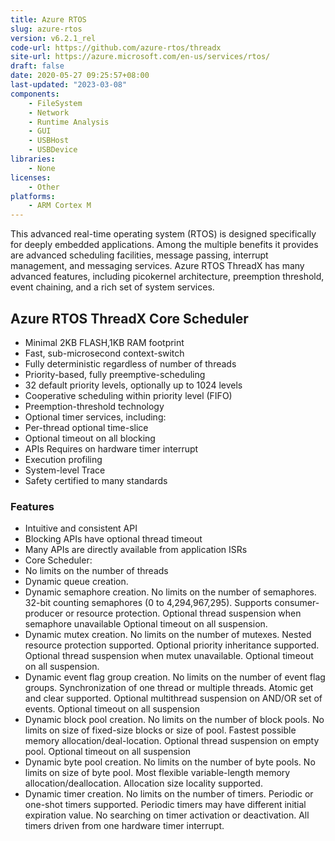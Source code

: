 ```yaml
---
title: Azure RTOS
slug: azure-rtos
version: v6.2.1_rel
code-url: https://github.com/azure-rtos/threadx
site-url: https://azure.microsoft.com/en-us/services/rtos/
draft: false
date: 2020-05-27 09:25:57+08:00
last-updated: "2023-03-08"
components:
    - FileSystem
    - Network
    - Runtime Analysis
    - GUI
    - USBHost
    - USBDevice
libraries:
    - None
licenses:
    - Other
platforms:
    - ARM Cortex M
---
```








This advanced real-time operating system (RTOS) is designed specifically for deeply embedded applications. Among the multiple benefits it provides are advanced scheduling facilities, message passing, interrupt management, and messaging services. Azure RTOS ThreadX has many advanced features, including picokernel architecture, preemption threshold, event chaining, and a rich set of system services.


<!--more-->

## Azure RTOS ThreadX Core Scheduler
- Minimal 2KB FLASH,1KB RAM footprint
- Fast, sub-microsecond context-switch
- Fully deterministic regardless of number of threads
- Priority-based, fully preemptive-scheduling
- 32 default priority levels, optionally up to 1024 levels
- Cooperative scheduling within priority level (FIFO)
- Preemption-threshold technology
- Optional timer services, including:
- Per-thread optional time-slice
- Optional timeout on all blocking
- APIs Requires on hardware timer interrupt
- Execution profiling
- System-level Trace
- Safety certified to many standards

### Features
- Intuitive and consistent API
- Blocking APIs have optional thread timeout
- Many APIs are directly available from application ISRs
- Core Scheduler:
- No limits on the number of threads
- Dynamic queue creation.
- Dynamic semaphore creation. No limits on the number of semaphores. 32-bit counting semaphores (0 to 4,294,967,295). Supports consumer-producer or resource protection. Optional thread suspension when semaphore unavailable
Optional timeout on all suspension.
- Dynamic mutex creation. No limits on the number of mutexes. Nested resource protection supported. Optional priority inheritance supported. Optional thread suspension when mutex unavailable. Optional timeout on all suspension.
- Dynamic event flag group creation. No limits on the number of event flag groups. Synchronization of one thread or multiple threads. Atomic get and clear supported. Optional multithread suspension on AND/OR set of events. Optional timeout on all suspension
- Dynamic block pool creation. No limits on the number of block pools. No limits on size of fixed-size blocks or size of pool. Fastest possible memory allocation/deal-location. Optional thread suspension on empty pool. Optional timeout on all suspension
- Dynamic byte pool creation. No limits on the number of byte pools. No limits on size of byte pool. Most flexible variable-length memory allocation/deallocation. Allocation size locality supported.
- Dynamic timer creation. No limits on the number of timers. Periodic or one-shot timers supported. Periodic timers may have different initial expiration value. No searching on timer activation or deactivation. All timers driven from one hardware timer interrupt.
